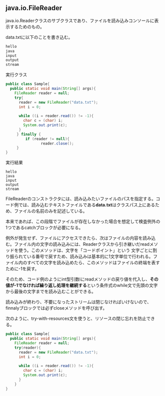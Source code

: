 ## java.io.FileReader

java.io.Readerクラスのサブクラスであり、ファイルを読み込みコンソールに表示するためのもの。

data.txtに以下のことを書き込む。

```txt
hello
java
input
output
stream
```

実行クラス

```Java
public class Sample{
  public static void main(String[] args){
    FileReader reader = null;
    try{
      reader = new FileReader("data.txt");
      int i = 0;
      
      while ((i = reader.read()) != -1){
        char c = (char) i;
        System.out.print(c);
      }
     } finally {
         if (reader != null){
                reader.close();
     }
}     
```

実行結果

```console
hello
java
input
output
stream
```

FileReaderのコンストラクタには、読み込みたいファイルのパスを指定する。コード例では、読み込むテキストファイルである**data.txt**はクラスパス上にあるため、ファイルの名前のみを記述している。

本来であれば、この段階でファイルが存在しなかった場合を想定して検査例外の1つであるcatchブロックが必要になる。

例外が発生せず、ファイルにアクセスできたら、次はファイルの内容を読み込む。ファイル内の文字の読み込みには、Readerクラスから引き継いだreadメソッドを使う。このメソッドは、文字を「コードポイント」という
文字ごとに割り振られている番号で戻すため、読み込みは基本的に1文字単位で行われる。ファイル内のすべての文字を読み込めたら、このメソッドはファイルの終端を表すために-1を戻す。

そのため、コード例のようにint型引数iにreadメソッドの戻り値を代入し、**その値が-1でなければ繰り返し処理を継続する**という条件式のwhile文で先頭の文字から最後の文字までを読み込むことができる。

読み込みが終わり、不要になったストリームは閉じなければいけないので、finnalyブロックでは必ずcloseメソッドを呼び出す。

次のように、try-with-resources文を使うと、リソースの閉じ忘れを防止できる。

```Java
public class Sample{
  public static void main(String[] args){
    FileReader reader = null;
    try(reader){
      reader = new FileReader("data.txt");
      int i = 0;
      
      while ((i = reader.read()) != -1){
        char c = (char) i;
        System.out.print(c);
      }
    }
}     
```




